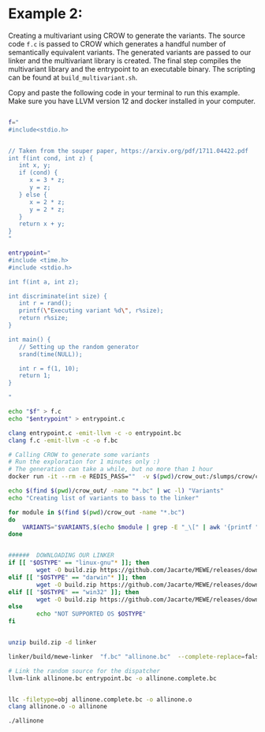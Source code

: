 # Example 2:

Creating a multivariant using CROW to generate the variants. The source code `f.c` is passed to CROW which generates a handful number of semantically equivalent variants. The generated variants are passed to our linker and the multivariant library is created. The final step compiles the multivariant library and the entrypoint to an executable binary. The scripting can be found at `build_multivariant.sh`.

Copy and paste the following code in your terminal to run this example. Make sure you have LLVM version 12 and docker installed in your computer.

```bash

f="
#include<stdio.h>


// Taken from the souper paper, https://arxiv.org/pdf/1711.04422.pdf
int f(int cond, int z) {
   int x, y;
   if (cond) {
      x = 3 * z;
      y = z;
   } else {
      x = 2 * z;
      y = 2 * z;
   }
   return x + y;
}
"

entrypoint="
#include <time.h>
#include <stdio.h>

int f(int a, int z);

int discriminate(int size) {
   int r = rand();
   printf(\"Executing variant %d\", r%size);
   return r%size;
}

int main() {
   // Setting up the random generator
   srand(time(NULL)); 

   int r = f(1, 10);
   return 1;
}

"

echo "$f" > f.c
echo "$entrypoint" > entrypoint.c

clang entrypoint.c -emit-llvm -c -o entrypoint.bc
clang f.c -emit-llvm -c -o f.bc

# Calling CROW to generate some variants
# Run the exploration for 1 minutes only :)
# The generation can take a while, but no more than 1 hour
docker run -it --rm -e REDIS_PASS=""  -v $(pwd)/crow_out:/slumps/crow/crow/storage/out  -v $(pwd):/workdir slumps/crow2:standalone /workdir/f.c %DEFAULT.order 1,2,4,5,5,7,8,9,10,11,12,13,14,15,16,17,18,19,20,21 %DEFAULT.workers 1  %souper.workers 2 %DEFAULT.keep-wasm-files False %DEFAULT.exploration-timeout 60

echo $(find $(pwd)/crow_out/ -name "*.bc" | wc -l) "Variants"
echo "Creating list of variants to bass to the linker"

for module in $(find $(pwd)/crow_out -name "*.bc")
do
    VARIANTS="$VARIANTS,$(echo $module | grep -E "_\[" | awk '{printf "%s", $1}')"
done


######  DOWNLOADING OUR LINKER
if [[ "$OSTYPE" == "linux-gnu"* ]]; then
        wget -O build.zip https://github.com/Jacarte/MEWE/releases/download/binaries/build.linux.llvm12.x.x64.zip
elif [[ "$OSTYPE" == "darwin"* ]]; then
        wget -O build.zip https://github.com/Jacarte/MEWE/releases/download/binaries/build.macos.llvm12.zip
elif [[ "$OSTYPE" == "win32" ]]; then
        wget -O build.zip https://github.com/Jacarte/MEWE/releases/download/binaries/build.windows.llvm12.x.winx64.zip
else
        echo "NOT SUPPORTED OS $OSTYPE"
fi


unzip build.zip -d linker

linker/build/mewe-linker  "f.bc" "allinone.bc"  --complete-replace=false -merge-function-switch-cases --replace-all-calls-by-the-discriminator -mewe-merge-debug-level=2 -mewe-merge-skip-on-error  -mewe-merge-bitcodes="$VARIANTS"

# Link the random source for the dispatcher
llvm-link allinone.bc entrypoint.bc -o allinone.complete.bc


llc -filetype=obj allinone.complete.bc -o allinone.o
clang allinone.o -o allinone

./allinone
```